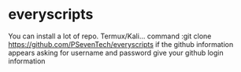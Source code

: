 # everyscripts
You can install a lot of repo. Termux/Kali...    command :git clone https://github.com/PSevenTech/everyscripts 
if the github information appears asking for username and password give your github login information 
